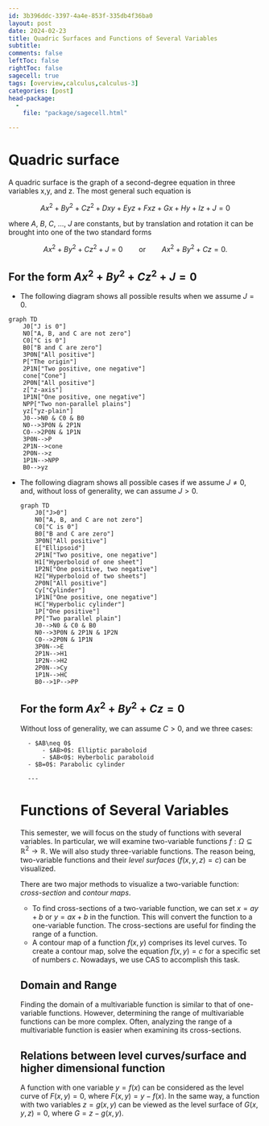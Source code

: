 ```yaml
---
id: 3b396ddc-3397-4a4e-853f-335db4f36ba0
layout: post
date: 2024-02-23
title: Quadric Surfaces and Functions of Several Variables
subtitle: 
comments: false
leftToc: false
rightToc: false
sagecell: true
tags: [overview,calculus,calculus-3]
categories: [post]
head-package:
  -
    file: "package/sagecell.html"

---
```


# Quadric surface


A quadric surface is the graph of a second-degree equation in three variables x,y, and z. The most general such equation is


$$
Ax^2+By^2+Cz^2+Dxy+Eyz+Fxz+Gx+Hy+Iz+J=0
$$


where $A,\ B,\ C,\ \ldots,\ J$ are constants, but by translation and rotation it can be brought into one of the two standard forms


$$
Ax^2+By^2+Cz^2+J=0\qquad\text{or}\qquad Ax^2+By^2+Cz=0.
$$


## For the form $Ax^2+By^2+Cz^2+J=0$

- The following diagram shows all possible results when we assume $J=0$.

```mermaid
graph TD
	J0["J is 0"]
	N0["A, B, and C are not zero"]
	C0["C is 0"]
	B0["B and C are zero"]
	3P0N["All positive"]
	P["The origin"]
	2P1N["Two positive, one negative"]
	cone["Cone"]
	2P0N["All positive"]
	z["z-axis"]
	1P1N["One positive, one negative"]
	NPP["Two non-parallel plains"]
	yz["yz-plain"]
	J0-->N0 & C0 & B0
	N0-->3P0N & 2P1N
	C0-->2P0N & 1P1N
	3P0N-->P
	2P1N-->cone
	2P0N-->z
	1P1N-->NPP
	B0-->yz

```

- The following diagram shows all possible cases if we assume $J\neq 0$, and, without loss of generality, we can assume $J>0.$

	```mermaid
	graph TD
		J0["J>0"]
		N0["A, B, and C are not zero"]
		C0["C is 0"]
		B0["B and C are zero"]
		3P0N["All positive"]
		E["Ellipsoid"]
		2P1N["Two positive, one negative"]
		H1["Hyperboloid of one sheet"]
		1P2N["One positive, two negative"]
		H2["Hyperboloid of two sheets"]
		2P0N["All positive"]
		Cy["Cylinder"]
		1P1N["One positive, one negative"]
		HC["Hyperbolic cylinder"]
		1P["One positive"]
		PP["Two parallel plain"]
		J0-->N0 & C0 & B0
		N0-->3P0N & 2P1N & 1P2N
		C0-->2P0N & 1P1N
		3P0N-->E
		2P1N-->H1
		1P2N-->H2
		2P0N-->Cy
		1P1N-->HC
		B0-->1P-->PP
	
	```


	## For the form $Ax^2+By^2+Cz=0$


	Without loss of generality, we can assume $C>0$, and we three cases:

		- $AB\neq 0$
			- $AB>0$: Elliptic paraboloid
			- $AB<0$: Hyberbolic paraboloid
		- $B=0$: Parabolic cylinder

		---


	# Functions of Several Variables


	This semester, we will focus on the study of functions with several variables. In particular, we will examine two-variable functions $f:\Omega\subseteq\mathbb{R}^2\to \mathbb{R}$. We will also study three-variable functions. The reason being, two-variable functions and their _level surfaces_ ($f(x,y,z)=c$) can be visualized.


	There are two major methods to visualize a two-variable function: _cross-section_ and _contour maps_.

	- To find cross-sections of a two-variable function, we can set $x=ay+b$ or $y=ax+b$ in the function. This will convert the function to a one-variable function. The cross-sections are useful for finding the range of a function.
	- A contour map of a function $f(x,y)$ comprises its level curves. To create a contour map, solve the equation $f(x,y)=c$ for a specific set of numbers $c$. Nowadays, we use CAS to accomplish this task.

	## Domain and Range


	Finding the domain of a multivariable function is similar to that of one-variable functions. However, determining the range of multivariable functions can be more complex. Often, analyzing the range of a multivariable function is easier when examining its cross-sections.


	## Relations between level curves/surface and higher dimensional function


	A function with one variable $y=f(x)$ can be considered as the level curve of $F(x,y)=0$, where $F(x,y)=y-f(x)$. In the same way, a function with two variables $z=g(x,y)$ can be viewed as the level surface of $G(x,y,z)=0$, where $G=z-g(x,y)$.

